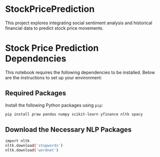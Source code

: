 # StockPricePrediction
This project explores integrating social sentiment analysis and historical financial data to predict stock price movements.


# Stock Price Prediction Dependencies

This notebook requires the following dependencies to be installed. Below are the instructions to set up your environment:

## Required Packages

Install the following Python packages using `pip`:

```bash
pip install praw pandas numpy scikit-learn yfinance nltk spacy
```

## Download the Necessary NLP Packages


```bash
import nltk
nltk.download('stopwords')
nltk.download('wordnet')
```

